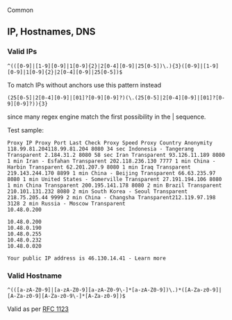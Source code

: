 Common

## IP, Hostnames, DNS

### Valid IPs

    ^(([0-9]|[1-9][0-9]|1[0-9]{2}|2[0-4][0-9]|25[0-5])\.){3}([0-9]|[1-9][0-9]|1[0-9]{2}|2[0-4][0-9]|25[0-5])$

To match IPs without anchors use this pattern instead

    (25[0-5]|2[0-4][0-9]|[01]?[0-9][0-9]?)(\.(25[0-5]|2[0-4][0-9]|[01]?[0-9][0-9]?)){3}

since many regex engine match the first possibility in the | sequence.

Test sample:

    Proxy IP Proxy Port Last Check Proxy Speed Proxy Country Anonymity 118.99.81.204118.99.81.204 8080 34 sec Indonesia - Tangerang Transparent 2.184.31.2 8080 58 sec Iran Transparent 93.126.11.189 8080 1 min Iran - Esfahan Transparent 202.118.236.130 7777 1 min China - Harbin Transparent 62.201.207.9 8080 1 min Iraq Transparent 219.143.244.170 8899 1 min China - Beijing Transparent 66.63.235.97 8080 1 min United States - Somerville Transparent 27.191.194.106 8080 1 min China Transparent 200.195.141.178 8080 2 min Brazil Transparent 210.101.131.232 8080 2 min South Korea - Seoul Transparent 218.75.205.44 9999 2 min China - Changsha Transparent212.119.97.198 3128 2 min Russia - Moscow Transparent
    10.48.0.200

    10.48.0.200
    10.48.0.190
    10.48.0.255
    10.48.0.232
    10.48.0.020

    Your public IP address is 46.130.14.41 - Learn more

### Valid Hostname

    ^(([a-zA-Z0-9]|[a-zA-Z0-9][a-zA-Z0-9\-]*[a-zA-Z0-9])\.)*([A-Za-z0-9]|[A-Za-z0-9][A-Za-z0-9\-]*[A-Za-z0-9])$

Valid as per [RFC 1123](http://tools.ietf.org/html/rfc1123)
